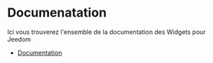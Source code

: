 
# Documenatation

Ici vous trouverez l'ensemble de la documentation des Widgets pour Jeedom

- [Documentation]({{site.baseurl}}/{{site.widget}}/{{page.lang}})